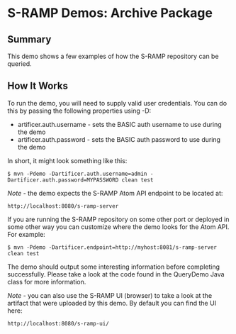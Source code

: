 # S-RAMP Demos: Archive Package

## Summary

This demo shows a few examples of how the S-RAMP repository can be queried.

## How It Works

To run the demo, you will need to supply valid user credentials.  You can do this
by passing the following properties using -D:

* artificer.auth.username - sets the BASIC auth username to use during the demo
* artificer.auth.password - sets the BASIC auth password to use during the demo

In short, it might look something like this:

	$ mvn -Pdemo -Dartificer.auth.username=admin -Dartificer.auth.password=MYPASSWORD clean test

*Note* - the demo expects the S-RAMP Atom API endpoint to be located at:

	http://localhost:8080/s-ramp-server

If you are running the S-RAMP repository on some other port or deployed in some other way
you can customize where the demo looks for the Atom API.  For example:

	$ mvn -Pdemo -Dartificer.endpoint=http://myhost:8081/s-ramp-server clean test

The demo should output some interesting information before completing successfully.  Please
take a look at the code found in the QueryDemo Java class for more information.

*Note* - you can also use the S-RAMP UI (browser) to take a look at the artifact that were
uploaded by this demo.  By default you can find the UI here:

	http://localhost:8080/s-ramp-ui/
